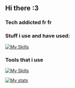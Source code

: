 ## Hi there :3
### Tech addicted fr fr

### Stuff i use and have used:
[![My Skills](https://skillicons.dev/icons?i=html,css,js,ts,react,bootstrap,py,c,bash&perline=9)](https://skillicons.dev)

### Tools that i use
[![My Skills](https://skillicons.dev/icons?i=linux,arduino,git,github,pr,figma,notion,vscode&perline=8)](https://skillicons.dev)

[![My stats](https://github-readme-stats.vercel.app/api?username=theonlyoneferkk&theme=dark)](https://github.com/anuraghazra/github-readme-stats)
